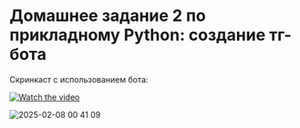 # Домашнее задание 2 по прикладному Python: создание тг-бота
Скринкаст с использованием бота: 


[![Watch the video](https://i.sstatic.net/Vp2cE.png)](https://disk.yandex.ru/i/BeZKS6TruDqHcA)




![2025-02-08 00 41 09](https://github.com/user-attachments/assets/91ddc11f-f9fc-4a86-a04d-6d4a9e0d05bc)
